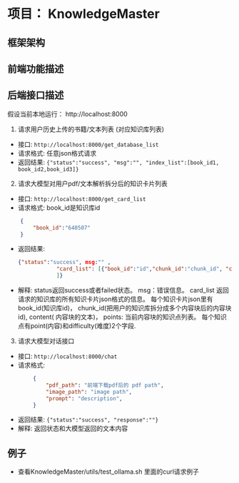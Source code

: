 # 项目： KnowledgeMaster
## 框架架构

## 前端功能描述

## 后端接口描述
假设当前本地运行： http://localhost:8000
1. 请求用户历史上传的书籍/文本列表 (对应知识库列表)
- 接口:  ```http://localhost:8000/get_database_list```
- 请求格式: 任意json格式请求
- 返回结果: ``` {"status":"success", "msg":"", "index_list":[book_id1, book_id2,book_id3]} ```


2. 请求大模型对用户pdf/文本解析拆分后的知识卡片列表
- 接口:  ```http://localhost:8000/get_card_list```
- 请求格式:  book_id是知识库id
```json
    {
        "book_id":"640507"
    }
```
- 返回结果: 
    ```json
    {"status":"success", msg:"" ,
                "card_list": [{"book_id":"id","chunk_id":"chunk_id", "content": "content" ,"points":[{"point":"", "difficulty"},{"point":"", "difficulty"}]},
                ]}
    ```
- 解释: status返回success或者failed状态。 msg：错误信息。 card_list 返回请求的知识库的所有知识卡片json格式的信息。 每个知识卡片json里有 book_id(知识库id)， chunk_id(把用户的知识库拆分成多个内容块后的内容块id), content( 内容块的文本)， points: 当前内容块的知识点列表。 每个知识点有point(内容)和difficulty(难度)2个字段.



3. 请求大模型对话接口
- 接口:  ```http://localhost:8000/chat```
- 请求格式: 
```json
        {
            "pdf_path": "前端下载pdf后的 pdf path",
            "image_path": "image path",
            "prompt": "description",
        }
```
- 返回结果: ``` {"status":"success", "response":""} ```
- 解释: 返回状态和大模型返回的文本内容


## 例子
- 查看KnowledgeMaster/utils/test_ollama.sh 里面的curl请求例子